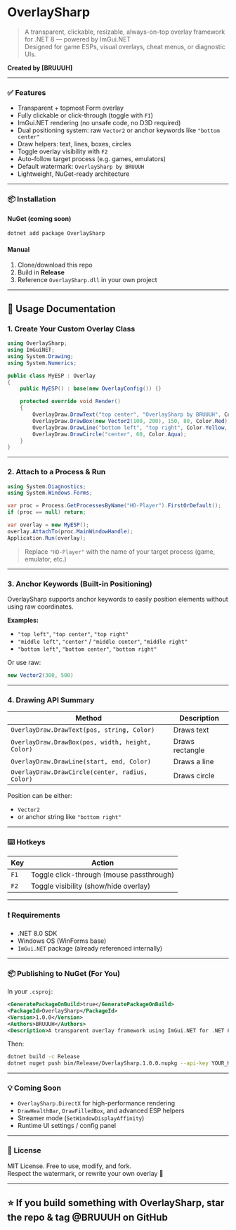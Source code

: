 # OverlaySharp

> A transparent, clickable, resizable, always-on-top overlay framework for .NET 8 — powered by ImGui.NET  
> Designed for game ESPs, visual overlays, cheat menus, or diagnostic UIs.

**Created by [BRUUUH]**

---

### ✅ Features

- Transparent + topmost Form overlay
- Fully clickable or click-through (toggle with `F1`)
- ImGui.NET rendering (no unsafe code, no D3D required)
- Dual positioning system: raw `Vector2` or anchor keywords like `"bottom center"`
- Draw helpers: text, lines, boxes, circles
- Toggle overlay visibility with `F2`
- Auto-follow target process (e.g. games, emulators)
- Default watermark: `OverlaySharp by BRUUUH`
- Lightweight, NuGet-ready architecture

---

### 📦 Installation

#### NuGet (coming soon)
```bash
dotnet add package OverlaySharp
```

#### Manual
1. Clone/download this repo
2. Build in **Release**
3. Reference `OverlaySharp.dll` in your own project

---

## 📘 Usage Documentation

### 1. Create Your Custom Overlay Class

```csharp
using OverlaySharp;
using ImGuiNET;
using System.Drawing;
using System.Numerics;

public class MyESP : Overlay
{
    public MyESP() : base(new OverlayConfig()) {}

    protected override void Render()
    {
        OverlayDraw.DrawText("top center", "OverlaySharp by BRUUUH", Color.LimeGreen);
        OverlayDraw.DrawBox(new Vector2(100, 200), 150, 80, Color.Red);
        OverlayDraw.DrawLine("bottom left", "top right", Color.Yellow, 1.5f);
        OverlayDraw.DrawCircle("center", 60, Color.Aqua);
    }
}
```

---

### 2. Attach to a Process & Run

```csharp
using System.Diagnostics;
using System.Windows.Forms;

var proc = Process.GetProcessesByName("HD-Player").FirstOrDefault();
if (proc == null) return;

var overlay = new MyESP();
overlay.AttachTo(proc.MainWindowHandle);
Application.Run(overlay);
```

> Replace `"HD-Player"` with the name of your target process (game, emulator, etc.)

---

### 3. Anchor Keywords (Built-in Positioning)

OverlaySharp supports anchor keywords to easily position elements without using raw coordinates.

**Examples:**
- `"top left"`, `"top center"`, `"top right"`
- `"middle left"`, `"center"` / `"middle center"`, `"middle right"`
- `"bottom left"`, `"bottom center"`, `"bottom right"`

Or use raw:
```csharp
new Vector2(300, 500)
```

---

### 4. Drawing API Summary

| Method | Description |
|--------|-------------|
| `OverlayDraw.DrawText(pos, string, Color)` | Draws text |
| `OverlayDraw.DrawBox(pos, width, height, Color)` | Draws rectangle |
| `OverlayDraw.DrawLine(start, end, Color)` | Draws a line |
| `OverlayDraw.DrawCircle(center, radius, Color)` | Draws circle |

Position can be either:
- `Vector2`
- or anchor string like `"bottom right"`

---

### ⌨️ Hotkeys

| Key | Action |
|-----|--------|
| `F1` | Toggle click-through (mouse passthrough) |
| `F2` | Toggle visibility (show/hide overlay)    |

---

### ❗ Requirements

- .NET 8.0 SDK
- Windows OS (WinForms base)
- `ImGui.NET` package (already referenced internally)

---

### 📦 Publishing to NuGet (For You)

In your `.csproj`:

```xml
<GeneratePackageOnBuild>true</GeneratePackageOnBuild>
<PackageId>OverlaySharp</PackageId>
<Version>1.0.0</Version>
<Authors>BRUUUH</Authors>
<Description>A transparent overlay framework using ImGui.NET for .NET 8</Description>
```

Then:
```bash
dotnet build -c Release
dotnet nuget push bin/Release/OverlaySharp.1.0.0.nupkg --api-key YOUR_KEY --source https://api.nuget.org/v3/index.json
```

---

### 💡 Coming Soon

- `OverlaySharp.DirectX` for high-performance rendering
- `DrawHealthBar`, `DrawFilledBox`, and advanced ESP helpers
- Streamer mode (`SetWindowDisplayAffinity`)
- Runtime UI settings / config panel

---

### 📄 License

MIT License. Free to use, modify, and fork.  
Respect the watermark, or rewrite your own overlay 😤

---

## ⭐ If you build something with OverlaySharp, star the repo & tag @BRUUUH on GitHub
